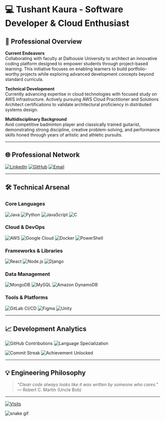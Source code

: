 # 💻 Tushant Kaura - Software Developer & Cloud Enthusiast

## 💼 Professional Overview

**Current Endeavors**  
Collaborating with faculty at Dalhousie University to architect an innovative coding platform designed to empower students through project-based learning. This initiative focuses on enabling learners to build portfolio-worthy projects while exploring advanced development concepts beyond standard curricula.

**Technical Development**  
Currently advancing expertise in cloud technologies with focused study on AWS infrastructure. Actively pursuing AWS Cloud Practitioner and Solutions Architect certifications to validate architectural proficiency in distributed systems design.

**Multidisciplinary Background**  
Avid competitive badminton player and classically trained guitarist, demonstrating strong discipline, creative problem-solving, and performance skills honed through years of artistic and athletic pursuits.

---

## 🌐 Professional Network

[![LinkedIn](https://img.shields.io/badge/LinkedIn-Connect%20Professionally-%230077B5?logo=linkedin&style=for-the-badge)](https://www.linkedin.com/in/tushantkaura) 
[![GitHub](https://img.shields.io/badge/GitHub-Review%20Code-%23121011?logo=github&style=for-the-badge)](https://github.com/1kauratus)
[![Email](https://img.shields.io/badge/Contact%20Via%20Email-tushantkaura%40gmail.com-%23D14836?logo=gmail&style=for-the-badge)](mailto:tushantkaura@gmail.com)

---

## 🛠️ Technical Arsenal

### **Core Languages**
![Java](https://img.shields.io/badge/Java-ED8B00?logo=openjdk&logoColor=white)
![Python](https://img.shields.io/badge/Python-3670A0?logo=python&logoColor=ffdd54)
![JavaScript](https://img.shields.io/badge/JavaScript-F7DF1E?logo=javascript&logoColor=black)
![C](https://img.shields.io/badge/C-00599C?logo=c&logoColor=white)

### **Cloud & DevOps**
![AWS](https://img.shields.io/badge/AWS-FF9900?logo=amazon-aws&logoColor=white)
![Google Cloud](https://img.shields.io/badge/GCP-4285F4?logo=google-cloud&logoColor=white)
![Docker](https://img.shields.io/badge/Docker-2496ED?logo=docker&logoColor=white)
![PowerShell](https://img.shields.io/badge/PowerShell-5391FE?logo=powershell&logoColor=white)

### **Frameworks & Libraries**
![React](https://img.shields.io/badge/React-20232A?logo=react&logoColor=61DAFB)
![Node.js](https://img.shields.io/badge/Node.js-339933?logo=node.js&logoColor=white)
![Django](https://img.shields.io/badge/Django-092E20?logo=django&logoColor=white)

### **Data Management**
![MongoDB](https://img.shields.io/badge/MongoDB-47A248?logo=mongodb&logoColor=white)
![MySQL](https://img.shields.io/badge/MySQL-4479A1?logo=mysql&logoColor=white)
![Amazon DynamoDB](https://img.shields.io/badge/DynamoDB-4053D6?logo=amazon-dynamodb&logoColor=white)

### **Tools & Platforms**
![GitLab CI/CD](https://img.shields.io/badge/GitLab_CI/CD-FCA121?logo=gitlab&logoColor=white)
![Figma](https://img.shields.io/badge/Figma-Design%20Collaboration-F24E1E?logo=figma)
![Unity](https://img.shields.io/badge/Unity-Game%20Development-000000?logo=unity)

---

## 📈 Development Analytics

![GitHub Contributions](https://github-readme-stats.vercel.app/api?username=1kauratus&show_icons=true&theme=vision-friendly-dark&hide_title=true)
![Language Specialization](https://github-readme-stats.vercel.app/api/top-langs/?username=1kauratus&layout=compact&theme=vision-friendly-dark)

![Commit Streak](https://streak-stats.demolab.com/?user=1kauratus&theme=highcontrast)
![Achievement Unlocked](https://github-profile-trophy.vercel.app/?username=1kauratus&theme=onedark&no-bg=true&no-frame=true)

---

## 💡 Engineering Philosophy

> *"Clean code always looks like it was written by someone who cares."*  
> — Robert C. Martin (Uncle Bob)

---

[![Visits](https://visitor-badge.laobi.icu/badge?page_id=1kauratus.1kauratus)](https://github.com/1kauratus)

![snake gif](https://github.com/1kauratus/1kauratus/blob/output/github-contribution-grid-snake.svg)
